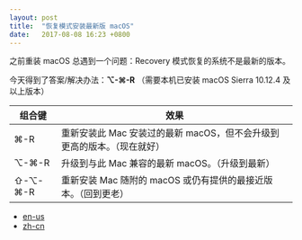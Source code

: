 ```yaml
---
layout: post
title:  "恢复模式安装最新版 macOS"
date:   2017-08-08 16:23 +0800
---
```


之前重装 macOS 总遇到一个问题：Recovery 模式恢复的系统不是最新的版本。

今天得到了答案/解决办法：**⌥-⌘-R** （需要本机已安装 macOS Sierra 10.12.4 及以上版本）

| 组合键     | 效果                                       |
| ------- | ---------------------------------------- |
| ⌘-R     | 重新安装此 Mac 安装过的最新 macOS，但不会升级到更高的版本。（现在就好） |
| ⌥-⌘-R   | 升级到与此 Mac 兼容的最新 macOS。（升级到最新）            |
| ⇧-⌥-⌘-R | 重新安装 Mac 随附的 macOS 或仍有提供的最接近版本。（回到更老）    |

- [en-us](https://support.apple.com/en-us/HT204904)
- [zh-cn](https://support.apple.com/zh-cn/HT204904)